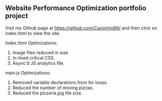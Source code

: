 ## Website Performance Optimization portfolio project

Visit my Github page at https://github.com/Caoimhin89/ and then click on index.html to view the site.

Index.html Optimizations:

1. Image files reduced in size.
2. In-lined critical CSS.
3. Async'd JS analytics file.

main.js Optimizations:

1. Removed variable declarations from for loops.
2. Reduced the number of moving pizzas.
3. Reduced the pizzeria.jpg file size.
